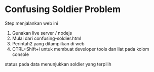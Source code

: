 # Confusing Soldier Problem

Step menjalankan web ini

1. Gunakan live server / nodejs
2. Mulai dari confusing-soldier.html
3. Perintah2 yang ditampilkan di web
4. CTRL+Shift+i untuk membuat developer tools dan liat pada kolom console

status pada data menunjukkan soldier yang terpilih
